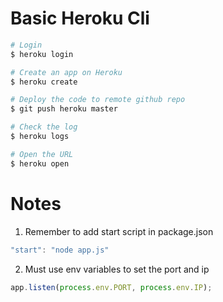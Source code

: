 # Basic Heroku Cli

``` bash
# Login
$ heroku login

# Create an app on Heroku
$ heroku create

# Deploy the code to remote github repo
$ git push heroku master

# Check the log
$ heroku logs

# Open the URL
$ heroku open
```

# Notes
1. Remember to add start script in package.json

```js
"start": "node app.js"
```

2. Must use env variables to set the port and ip

```js
app.listen(process.env.PORT, process.env.IP);
```

